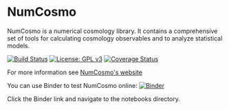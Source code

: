 NumCosmo
========

NumCosmo is a numerical cosmology library. It contains a comprehensive set of
tools for calculating cosmology observables and to analyze statistical models.

[![Build Status](https://github.com/NumCosmo/NumCosmo/workflows/Build%20and%20Check/badge.svg)](https://github.com/NumCosmo/NumCosmo/actions) [![License: GPL v3](https://img.shields.io/badge/License-GPLv3-blue.svg)](https://www.gnu.org/licenses/gpl-3.0) [![Coverage Status](https://coveralls.io/repos/github/NumCosmo/NumCosmo/badge.svg?branch=master)](https://coveralls.io/github/NumCosmo/NumCosmo?branch=master)

For more information see [NumCosmo's website](https://numcosmo.github.io)

You can use Binder to test NumCosmo online: [![Binder](https://mybinder.org/badge_logo.svg)](https://mybinder.org/v2/gh/NumCosmo/NumCosmo/master)

Click the Binder link and navigate to the notebooks directory.
